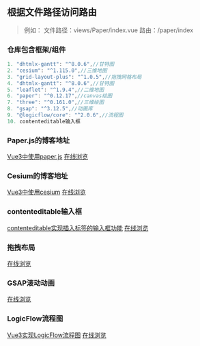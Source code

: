 ## 根据文件路径访问路由
> 例如：
> 文件路径：views/Paper/index.vue
> 路由：/paper/index

### 仓库包含框架/组件
```js
1. "dhtmlx-gantt": "^8.0.6",//甘特图
2. "cesium": "^1.115.0",//三维地图
3. "grid-layout-plus": "^1.0.5",//拖拽网格布局
4. "dhtmlx-gantt": "^8.0.6",//甘特图
5. "leaflet": "^1.9.4",//二维地图
6. "paper": "^0.12.17",//canvas绘图
7. "three": "^0.161.0",//三维绘图
8. "gsap": "^3.12.5",//动画库
9. "@logicflow/core": "^2.0.6",//流程图
10. contenteditable输入框
```

### Paper.js的博客地址
[Vue3中使用paper.js](https://blog.csdn.net/qq_44775782/article/details/137052080)
[在线浏览](https://rmq767.github.io/Vue3-Demo/#/paper/index)

### Cesium的博客地址
[Vue3中使用cesium](https://blog.csdn.net/qq_44775782/article/details/138565105)
[在线浏览](https://rmq767.github.io/Vue3-Demo/#/cesium/getData)

### contenteditable输入框
[contenteditable实现插入标签的输入框功能](https://blog.csdn.net/qq_44775782/article/details/139302247)
[在线浏览](https://rmq767.github.io/Vue3-Demo/#/fneditor/index)

### 拖拽布局
<!-- [contenteditable实现插入标签的输入框功能](https://blog.csdn.net/qq_44775782/article/details/139302247) -->
[在线浏览](https://rmq767.github.io/Vue3-Demo/#/draglayout/index)

### GSAP滚动动画
[在线浏览](https://rmq767.github.io/Vue3-Demo/#/gsap/scroll)

### LogicFlow流程图
[Vue3实现LogicFlow流程图](https://blog.csdn.net/qq_44775782/article/details/143598096)
[在线浏览](https://rmq767.github.io/Vue3-Demo/#/logicflow/index)